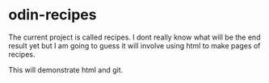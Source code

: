 # odin-recipes
The current project is called recipes. I dont really know what will be the end result yet but I am going to guess it will involve using html to make pages of recipes.

This will demonstrate html and git.
